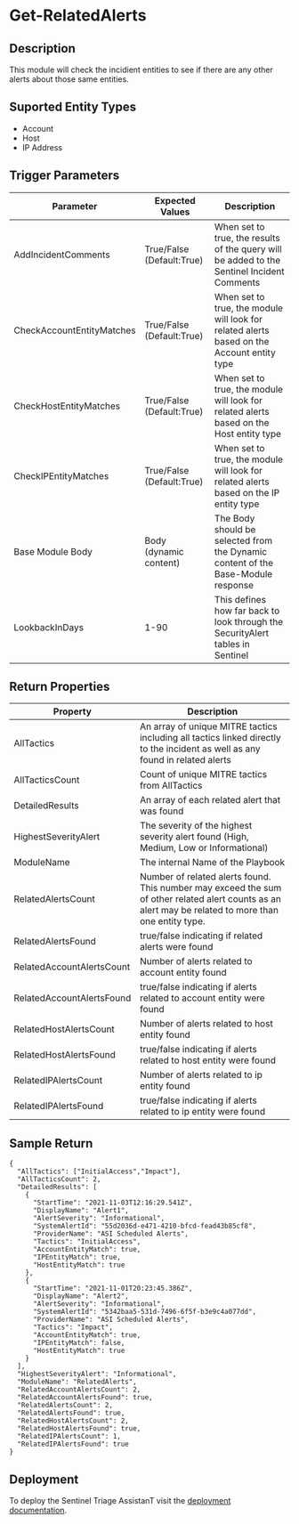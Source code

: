 # Get-RelatedAlerts

## Description
This module will check the incidient entities to see if there are any other alerts about those same entities.

## Suported Entity Types
* Account
* Host
* IP Address

## Trigger Parameters

|Parameter|Expected Values|Description|
|---|---|---|
|AddIncidentComments|True/False (Default:True)|When set to true, the results of the query will be added to the Sentinel Incident Comments|
|CheckAccountEntityMatches|True/False (Default:True)|When set to true, the module will look for related alerts based on the Account entity type|
|CheckHostEntityMatches|True/False (Default:True)|When set to true, the module will look for related alerts based on the Host entity type|
|CheckIPEntityMatches|True/False (Default:True)|When set to true, the module will look for related alerts based on the IP entity type|
|Base Module Body|Body (dynamic content)|The Body should be selected from the Dynamic content of the Base-Module response|
|LookbackInDays|1-90|This defines how far back to look through the SecurityAlert tables in Sentinel|

## Return Properties

|Property|Description|
|---|---|
|AllTactics|An array of unique MITRE tactics including all tactics linked directly to the incident as well as any found in related alerts|
|AllTacticsCount|Count of unique MITRE tactics from AllTactics|
|DetailedResults|An array of each related alert that was found|
|HighestSeverityAlert|The severity of the highest severity alert found (High, Medium, Low or Informational)|
|ModuleName|The internal Name of the Playbook|
|RelatedAlertsCount|Number of related alerts found. This number may exceed the sum of other related alert counts as an alert may be related to more than one entity type.|
|RelatedAlertsFound|true/false indicating if related alerts were found|
|RelatedAccountAlertsCount|Number of alerts related to account entity found|
|RelatedAccountAlertsFound|true/false indicating if alerts related to account entity were found|
|RelatedHostAlertsCount|Number of alerts related to host entity found|
|RelatedHostAlertsFound|true/false indicating if alerts related to host entity were found|
|RelatedIPAlertsCount|Number of alerts related to ip entity found|
|RelatedIPAlertsFound|true/false indicating if alerts related to ip entity were found|

## Sample Return

```
{
  "AllTactics": ["InitialAccess","Impact"],
  "AllTacticsCount": 2,
  "DetailedResults": [
    {
      "StartTime": "2021-11-03T12:16:29.541Z",
      "DisplayName": "Alert1",
      "AlertSeverity": "Informational",
      "SystemAlertId": "55d2036d-e471-4210-bfcd-fead43b85cf8",
      "ProviderName": "ASI Scheduled Alerts",
      "Tactics": "InitialAccess",
      "AccountEntityMatch": true,
      "IPEntityMatch": true,
      "HostEntityMatch": true
    },
    {
      "StartTime": "2021-11-01T20:23:45.386Z",
      "DisplayName": "Alert2",
      "AlertSeverity": "Informational",
      "SystemAlertId": "5342baa5-531d-7496-6f5f-b3e9c4a077dd",
      "ProviderName": "ASI Scheduled Alerts",
      "Tactics": "Impact",
      "AccountEntityMatch": true,
      "IPEntityMatch": false,
      "HostEntityMatch": true
    }
  ],
  "HighestSeverityAlert": "Informational",
  "ModuleName": "RelatedAlerts",
  "RelatedAccountAlertsCount": 2,
  "RelatedAccountAlertsFound": true,
  "RelatedAlertsCount": 2,
  "RelatedAlertsFound": true,
  "RelatedHostAlertsCount": 2,
  "RelatedHostAlertsFound": true,
  "RelatedIPAlertsCount": 1,
  "RelatedIPAlertsFound": true
}
```

## Deployment

To deploy the Sentinel Triage AssistanT visit the [deployment documentation](/Docs/deployment.md).